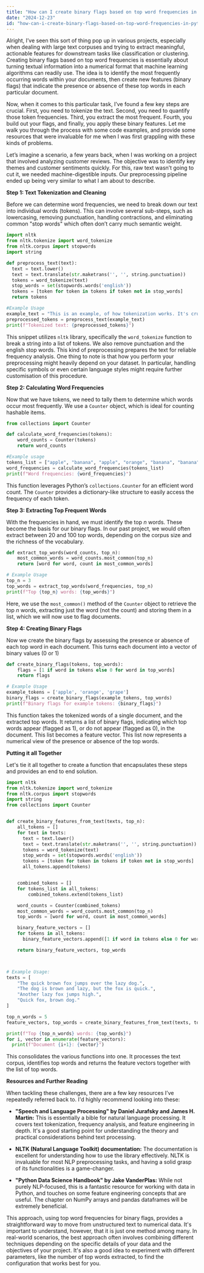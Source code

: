 ```yaml
---
title: "How can I create binary flags based on top word frequencies in Python NLP?"
date: "2024-12-23"
id: "how-can-i-create-binary-flags-based-on-top-word-frequencies-in-python-nlp"
---
```


Alright,  I’ve seen this sort of thing pop up in various projects, especially when dealing with large text corpuses and trying to extract meaningful, actionable features for downstream tasks like classification or clustering. Creating binary flags based on top word frequencies is essentially about turning textual information into a numerical format that machine learning algorithms can readily use. The idea is to identify the most frequently occurring words within your documents, then create new features (binary flags) that indicate the presence or absence of these top words in each particular document.

Now, when it comes to this particular task, I’ve found a few key steps are crucial. First, you need to tokenize the text. Second, you need to quantify those token frequencies. Third, you extract the most frequent. Fourth, you build out your flags, and finally, you apply these binary features. Let me walk you through the process with some code examples, and provide some resources that were invaluable for me when I was first grappling with these kinds of problems.

Let’s imagine a scenario, a few years back, when I was working on a project that involved analyzing customer reviews. The objective was to identify key themes and customer sentiments quickly. For this, raw text wasn’t going to cut it, we needed machine-digestible inputs. Our preprocessing pipeline ended up being very similar to what I am about to describe.

**Step 1: Text Tokenization and Cleaning**

Before we can determine word frequencies, we need to break down our text into individual words (tokens). This can involve several sub-steps, such as lowercasing, removing punctuation, handling contractions, and eliminating common "stop words" which often don’t carry much semantic weight.

```python
import nltk
from nltk.tokenize import word_tokenize
from nltk.corpus import stopwords
import string

def preprocess_text(text):
  text = text.lower()
  text = text.translate(str.maketrans('', '', string.punctuation))
  tokens = word_tokenize(text)
  stop_words = set(stopwords.words('english'))
  tokens = [token for token in tokens if token not in stop_words]
  return tokens

#Example Usage
example_text = "This is an example, of how tokenization works. It's crucial!"
preprocessed_tokens = preprocess_text(example_text)
print(f"Tokenized text: {preprocessed_tokens}")
```

This snippet utilizes `nltk` library, specifically the `word_tokenize` function to break a string into a list of tokens. We also remove punctuation and the english stop words. This kind of preprocessing prepares the text for reliable frequency analysis. One thing to note is that how you perform your preprocessing might heavily depend on your dataset. In particular, handling specific symbols or even certain language styles might require further customisation of this procedure.

**Step 2: Calculating Word Frequencies**

Now that we have tokens, we need to tally them to determine which words occur most frequently. We use a `Counter` object, which is ideal for counting hashable items.

```python
from collections import Counter

def calculate_word_frequencies(tokens):
    word_counts = Counter(tokens)
    return word_counts

#Example usage
tokens_list = ["apple", "banana", "apple", "orange", "banana", "banana"]
word_frequencies = calculate_word_frequencies(tokens_list)
print(f"Word frequencies: {word_frequencies}")
```

This function leverages Python’s `collections.Counter` for an efficient word count. The `Counter` provides a dictionary-like structure to easily access the frequency of each token.

**Step 3: Extracting Top Frequent Words**

With the frequencies in hand, we must identify the top *n* words. These become the basis for our binary flags. In our past project, we would often extract between 20 and 100 top words, depending on the corpus size and the richness of the vocabulary.

```python
def extract_top_words(word_counts, top_n):
    most_common_words = word_counts.most_common(top_n)
    return [word for word, count in most_common_words]

# Example Usage
top_n = 3
top_words = extract_top_words(word_frequencies, top_n)
print(f"Top {top_n} words: {top_words}")
```

Here, we use the `most_common()` method of the `Counter` object to retrieve the top *n* words, extracting just the word (not the count) and storing them in a list, which we will now use to flag documents.

**Step 4: Creating Binary Flags**

Now we create the binary flags by assessing the presence or absence of each top word in each document. This turns each document into a vector of binary values (0 or 1)

```python
def create_binary_flags(tokens, top_words):
    flags = [1 if word in tokens else 0 for word in top_words]
    return flags

# Example Usage
example_tokens = ['apple', 'orange', 'grape']
binary_flags = create_binary_flags(example_tokens, top_words)
print(f"Binary flags for example tokens: {binary_flags}")
```

This function takes the tokenized words of a single document, and the extracted top words. It returns a list of binary flags, indicating which top words appear (flagged as 1), or do not appear (flagged as 0), in the document. This list becomes a feature vector. This list now represents a numerical view of the presence or absence of the top words.

**Putting it all Together**

Let's tie it all together to create a function that encapsulates these steps and provides an end to end solution.

```python
import nltk
from nltk.tokenize import word_tokenize
from nltk.corpus import stopwords
import string
from collections import Counter


def create_binary_features_from_text(texts, top_n):
    all_tokens = []
    for text in texts:
      text = text.lower()
      text = text.translate(str.maketrans('', '', string.punctuation))
      tokens = word_tokenize(text)
      stop_words = set(stopwords.words('english'))
      tokens = [token for token in tokens if token not in stop_words]
      all_tokens.append(tokens)


    combined_tokens = []
    for tokens_list in all_tokens:
        combined_tokens.extend(tokens_list)

    word_counts = Counter(combined_tokens)
    most_common_words = word_counts.most_common(top_n)
    top_words = [word for word, count in most_common_words]

    binary_feature_vectors = []
    for tokens in all_tokens:
      binary_feature_vectors.append([1 if word in tokens else 0 for word in top_words])

    return binary_feature_vectors, top_words



# Example Usage:
texts = [
    "The quick brown fox jumps over the lazy dog.",
    "The dog is brown and lazy, but the fox is quick.",
    "Another lazy fox jumps high.",
    "Quick fox, brown dog."
]

top_n_words = 5
feature_vectors, top_words = create_binary_features_from_text(texts, top_n_words)

print(f"Top {top_n_words} words: {top_words}")
for i, vector in enumerate(feature_vectors):
  print(f"Document {i+1}: {vector}")
```

This consolidates the various functions into one. It processes the text corpus, identifies top words and returns the feature vectors together with the list of top words.

**Resources and Further Reading**

When tackling these challenges, there are a few key resources I’ve repeatedly referred back to. I'd highly recommend looking into these:

*   **"Speech and Language Processing" by Daniel Jurafsky and James H. Martin:** This is essentially a bible for natural language processing. It covers text tokenization, frequency analysis, and feature engineering in depth. It's a good starting point for understanding the theory and practical considerations behind text processing.

*   **NLTK (Natural Language Toolkit) documentation:** The documentation is excellent for understanding how to use the library effectively. NLTK is invaluable for most NLP preprocessing tasks, and having a solid grasp of its functionalities is a game-changer.

*   **"Python Data Science Handbook" by Jake VanderPlas:** While not purely NLP-focused, this is a fantastic resource for working with data in Python, and touches on some feature engineering concepts that are useful. The chapter on NumPy arrays and pandas dataframes will be extremely beneficial.

This approach, using top word frequencies for binary flags, provides a straightforward way to move from unstructured text to numerical data. It's important to understand, however, that it is just one method among many. In real-world scenarios, the best approach often involves combining different techniques depending on the specific details of your data and the objectives of your project. It's also a good idea to experiment with different parameters, like the number of top words extracted, to find the configuration that works best for you.
